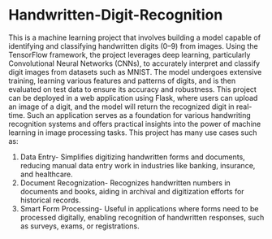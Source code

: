 # Handwritten-Digit-Recognition
This is a machine learning project that involves building a model capable of
identifying and classifying handwritten digits (0–9) from images. Using the 
TensorFlow framework, the project leverages deep learning, particularly 
Convolutional Neural Networks (CNNs), to accurately interpret and classify
digit images from datasets such as MNIST. The model undergoes extensive 
training, learning various features and patterns of digits, and is then
evaluated on test data to ensure its accuracy and robustness.
This project can be deployed in a web application using Flask, where users 
can upload an image of a digit, and the model will return the recognized 
digit in real-time. Such an application serves as a foundation for various 
handwriting  recognition systems and offers practical insights into the
power of machine learning in image processing tasks.
This project has many use cases such as:
1) Data Entry- Simplifies digitizing handwritten forms and documents,
reducing manual data entry work in industries like banking, insurance, and
healthcare.
2) Document Recognization- Recognizes handwritten numbers in documents and
books, aiding in archival and digitization efforts for historical records.
3) Smart Form Processing- Useful in applications where forms need to be
processed digitally, enabling recognition of handwritten responses, such as
surveys, exams, or registrations.
